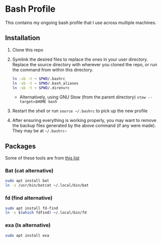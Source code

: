 # Bash Profile

This contains my ongoing bash profile that I use across multiple machines.

## Installation

1. Clone this repo
1. Symlink the desired files to replace the ones in your user directory. Replace the source directory with wherever you cloned the repo, or run the command from within this directory.

   ```bash
   ln -sb -t ~ $PWD/.bashrc
   ln -sb -t ~ $PWD/.bash_aliases
   ln -sb -t ~ $PWD/.direnvrc
   ```

    * Alternatively, using GNU Stow (from the parent directory) `stow --target=$HOME bash`

1. Restart the shell or run `source ~/.bashrc` to pick up the new profile
1. After ensuring everything is working properly, you may want to remove the backup files generated by the above command (if any were made). They may be at `~/.bashrc~`

## Packages

Some of these tools are from [this list](https://github.com/ibraheemdev/modern-unix)

### Bat (cat alternative)

```bash
sudo apt install bat
ln -s /usr/bin/batcat ~/.local/bin/bat
```

### fd (find alternative)

```bash
sudo apt install fd-find
ln -s $(which fdfind) ~/.local/bin/fd
```

### exa (ls alternative)

```bash
sudo apt install exa
```
